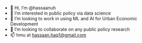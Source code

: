 - 👋 Hi, I’m @hassaanuh
- 👀 I’m interested in public policy via data science
- 🌱 I’m looking to work in using ML and AI for Urban Economic Development
- 💞️ I’m looking to collaborate on any public policy research 
- 📫 hmu at hassaan.haq1@gmail.com

<!---
hassaanuh/hassaanuh is a ✨ special ✨ repository because its `README.md` (this file) appears on your GitHub profile.
You can click the Preview link to take a look at your changes.
--->
